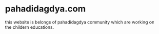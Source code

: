 # pahadidagdya.com
this website is belongs of pahadidagdya community  which are working on the childern educations.
